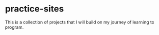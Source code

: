 # practice-sites

This is a collection of projects that I will build on my journey of learning to program. 